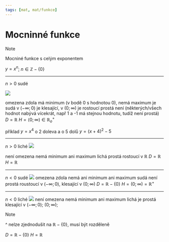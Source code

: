 ```yaml
---
tags: [mat, mat/funkce]
---
```

# Mocninné funkce

> [!NOTE]
> Mocniné funkce s celým exponentem

$y=x^n$; $n\in\mathbb{Z} - \{0\}$


---

$n>0$ sudé

![](Pasted%20image%2020220913130540.png)

omezena zdola
má minimum (v bodě 0 s hodnotou 0), nemá maximum
je sudá
v $(-\infty; 0)$ je klesající, v $(0; \infty)$ je rostoucí
prostá není (některých/všech hodnot nabývá vícekrát, např 1 a -1 má stejnou hodnotu, tudíž není prostá)
$D=\mathbb{R}$
$H=\langle0;\infty)\in\mathbb{R}^+_o$

příklad
$y=x^4$
o 2 doleva a o 5 dolů
$y=(x+4)^2-5$


---

$n > 0$ liché
![](Pasted%20image%2020220913131301.png)

není omezena
nemá minimum ani maximum
lichá
prostá
rostoucí v $\mathbb{R}$
$D=\mathbb{R}$
$H=\mathbb{R}$

---

$n < 0$ sudé
![](Pasted%20image%2020220913131815.png)
omezena zdola
nemá ani minimum ani maximum
sudá
není prostá
roustoucí v $(-\infty;0)$, klesající v $(0; \infty)$
$D=\mathbb{R}-\{0\}$
$H=(0;\infty)=\mathbb{R}^+$

---

$n<0$ liché
![](Pasted%20image%2020220913132303.png)
není omezena
nemá minimum ani maximum
lichá
je prostá
klesající v $(-\infty;0)$; $(0;\infty)$;
> [!NOTE]
> ^ nelze zjednodušit na $\mathbb{R}-\{0\}$, musí být rozděleně

$D=\mathbb{R}-\{0\}$
$H=\mathbb{R}$


